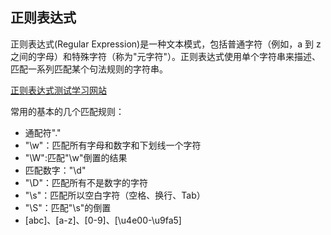 ## 正则表达式

正则表达式(Regular Expression)是一种文本模式，包括普通字符（例如，a 到 z 之间的字母）和特殊字符（称为"元字符"）。正则表达式使用单个字符串来描述、匹配一系列匹配某个句法规则的字符串。

[正则表达式测试学习网站](https://regexr.com/)

常用的基本的几个匹配规则：

- 通配符"."
- "\w"：匹配所有字母和数字和下划线一个字符
- "\W":匹配"\w"倒置的结果
- 匹配数字："\d"
- "\D"：匹配所有不是数字的字符
- "\s"：匹配所以空白字符（空格、换行、Tab）
- "\S"：匹配"\s"的倒置
- [abc]、[a-z]、[0-9]、[\u4e00-\u9fa5]